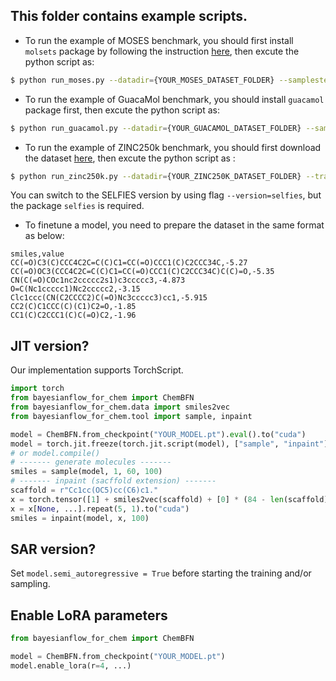 ## This folder contains example scripts.

* To run the example of MOSES benchmark, you should first install `molsets` package by following the instruction [here](https://github.com/molecularsets/moses/blob/master/README.md#manually), then excute the python script as:
```bash
$ python run_moses.py --datadir={YOUR_MOSES_DATASET_FOLDER} --samplestep=100
```

* To run the example of GuacaMol benchmark, you should install `guacamol` package first, then excute the python script as:
```bash
$ python run_guacamol.py --datadir={YOUR_GUACAMOL_DATASET_FOLDER} --samplestep=100
```

* To run the example of ZINC250k benchmark, you should first download the dataset [here](https://github.com/SeulLee05/MOOD/blob/main/data/zinc250k.csv), then excute the python script as :
```bash
$ python run_zinc250k.py --datadir={YOUR_ZINC250K_DATASET_FOLDER} --train_mode={normal,sar} --target={parp1,fa7,5ht1b,braf,jak2} --samplestep=1000
```

You can switch to the SELFIES version by using flag `--version=selfies`, but the package `selfies` is required.

* To finetune a model, you need to prepare the dataset in the same format as below:
```csv
smiles,value
CC(=O)C3(C)CCC4C2C=C(C)C1=CC(=O)CCC1(C)C2CCC34C,-5.27
CC(=O)OC3(CCC4C2C=C(C)C1=CC(=O)CCC1(C)C2CCC34C)C(C)=O,-5.35
CN(C(=O)COc1nc2ccccc2s1)c3ccccc3,-4.873
O=C(Nc1ccccc1)Nc2ccccc2,-3.15
Clc1ccc(CN(C2CCCC2)C(=O)Nc3ccccc3)cc1,-5.915
CC2(C)C1CCC(C)(C1)C2=O,-1.85
CC1(C)C2CCC1(C)C(=O)C2,-1.96

```

## JIT version?

Our implementation supports TorchScript.
```python
import torch
from bayesianflow_for_chem import ChemBFN
from bayesianflow_for_chem.data import smiles2vec
from bayesianflow_for_chem.tool import sample, inpaint

model = ChemBFN.from_checkpoint("YOUR_MODEL.pt").eval().to("cuda")
model = torch.jit.freeze(torch.jit.script(model), ["sample", "inpaint"])
# or model.compile()
# ------- generate molecules -------
smiles = sample(model, 1, 60, 100)
# ------- inpaint (sacffold extension) -------
scaffold = r"Cc1cc(OC5)cc(C6)c1."
x = torch.tensor([1] + smiles2vec(scaffold) + [0] * (84 - len(scaffold)), dtype=torch.long)
x = x[None, ...].repeat(5, 1).to("cuda")
smiles = inpaint(model, x, 100)
```

## SAR version?

Set `model.semi_autoregressive = True` before starting the training and/or sampling.

## Enable LoRA parameters

```python
from bayesianflow_for_chem import ChemBFN

model = ChemBFN.from_checkpoint("YOUR_MODEL.pt")
model.enable_lora(r=4, ...)
```
